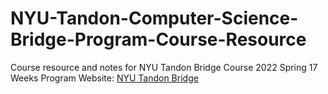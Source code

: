 # NYU-Tandon-Computer-Science-Bridge-Program-Course-Resource
Course resource and notes for NYU Tandon Bridge Course 2022 Spring 17 Weeks
Program Website: [NYU Tandon Bridge](https://engineering.nyu.edu/academics/programs/nyu-tandon-bridge)
